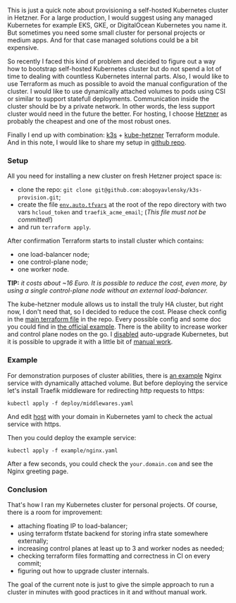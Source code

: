 This is just a quick note about provisioning a self-hosted Kubernetes cluster in Hetzner.
For a large production, I would suggest using any managed Kubernetes for example EKS, GKE, or DigitalOcean Kubernetes you name it.
But sometimes you need some small cluster for personal projects or medium apps. 
And for that case managed solutions could be a bit expensive. 

So recently I faced this kind of problem and decided to figure out a way how to 
bootstrap self-hosted Kubernetes cluster but do not spend a lot of time 
to dealing with countless Kubernetes internal parts. 
Also, I would like to use Terraform as much as possible to avoid the manual configuration of the cluster.
I would like to use dynamically attached volumes to pods using CSI or similar to support statefull deployments. 
Communication inside the cluster should be by a private network.
In other words, the less support cluster would need in the future the better.
For hosting, I choose [Hetzner](https://www.hetzner.com/cloud) as probably the cheapest and one of the most robust ones.

Finally I end up with combination: [k3s](https://k3s.io/) + [kube-hetzner](https://github.com/kube-hetzner/terraform-hcloud-kube-hetzner) Terraform module.
And in this note, I would like to share my setup in [github repo](https://github.com/abogoyavlensky/k3s-provision).

### Setup

All you need for installing a new cluster on fresh Hetzner project space is:
- clone the repo: `git clone git@github.com:abogoyavlensky/k3s-provision.git`;
- create the file [`env.auto.tfvars`](https://github.com/abogoyavlensky/k3s-provision/blob/master/env.auto.tfvars.example) at the root of the repo directory with two vars `hcloud_token` and `traefik_acme_email`; (*This file must not be committed!*)
- and run `terraform apply`.

After confirmation Terraform starts to install cluster which contains:
- one load-balancer node;
- one control-plane node;
- one worker node.

**TIP:** *it costs about ~16 Euro. It is possible to reduce the cost, even more, by using a single control-plane node without an external load-balancer.*

The kube-hetzner module allows us to install the truly HA cluster, but right now, I don't need that, so I decided to reduce the cost.
Please check config in the [main terraform file](https://github.com/abogoyavlensky/k3s-provision/blob/master/main.tf) in the repo.
Every possible config and some doc you could find in [the official example](https://github.com/kube-hetzner/terraform-hcloud-kube-hetzner/blob/master/terraform.tfvars.example). There is the ability to increase worker and control plane nodes on the go. 
I [disabled](https://github.com/abogoyavlensky/k3s-provision/blob/3fcbb9a6943b48dedb347c4f47e3f1af78e72b80/main.tf#L56) auto-upgrade Kubernetes, but it is possible to upgrade it with a little bit of [manual work](https://github.com/kube-hetzner/terraform-hcloud-kube-hetzner#individual-components-upgrade). 

### Example

For demonstration purposes of cluster abilities, there is [an example](https://github.com/abogoyavlensky/k3s-provision/blob/master/examples/nginx.yaml) Nginx service with dynamically attached volume.
But before deploying the service let's install Traefik middleware for redirecting http requests to https:

```shell
kubectl apply -f deploy/middlewares.yaml
```

And edit [host](https://github.com/abogoyavlensky/k3s-provision/blob/3fcbb9a6943b48dedb347c4f47e3f1af78e72b80/examples/nginx.yaml#L61) with your domain in Kubernetes yaml to check the actual service with https.

Then you could deploy the example service:

```shell
kubectl apply -f example/nginx.yaml
```

After a few seconds, you could check the `your.domain.com` and see the Nginx greeting page.

### Conclusion

That's how I ran my Kubernetes cluster for personal projects.
Of course, there is a room for improvement:
- attaching floating IP to load-balancer;
- using terraform tfstate backend for storing infra state somewhere externally;
- increasing control planes at least up to 3 and worker nodes as needed;
- checking terraform files formatting and correctness in CI on every commit;
- figuring out how to upgrade cluster internals.

The goal of the current note is just to give the simple approach to run a cluster in minutes with good practices in it and without manual work.
